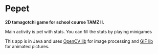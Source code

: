 # Pepet
**2D tamagotchi game for school course TAMZ II.**

Main activity is pet with stats. You can fill the stats by playing minigames

This app is in Java and uses
[OpenCV lib](https://github.com/opencv/opencv/tree/3.4.7) for image processing and
[GIF lib](https://github.com/koral--/android-gif-drawable) for animated pictures.